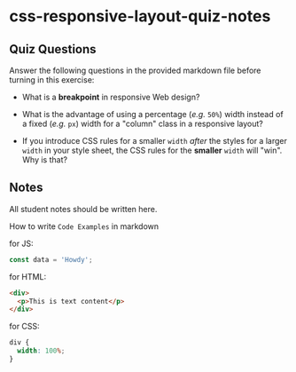 # css-responsive-layout-quiz-notes

## Quiz Questions

Answer the following questions in the provided markdown file before turning in this exercise:

- What is a **breakpoint** in responsive Web design?

- What is the advantage of using a percentage (_e.g._ `50%`) width instead of a fixed (_e.g._ `px`) width for a "column" class in a responsive layout?

- If you introduce CSS rules for a smaller `width` _after_ the styles for a larger `width` in your style sheet, the CSS rules for the **smaller** `width` will "win". Why is that?

## Notes

All student notes should be written here.

How to write `Code Examples` in markdown

for JS:

```javascript
const data = 'Howdy';
```

for HTML:

```html
<div>
  <p>This is text content</p>
</div>
```

for CSS:

```css
div {
  width: 100%;
}
```
